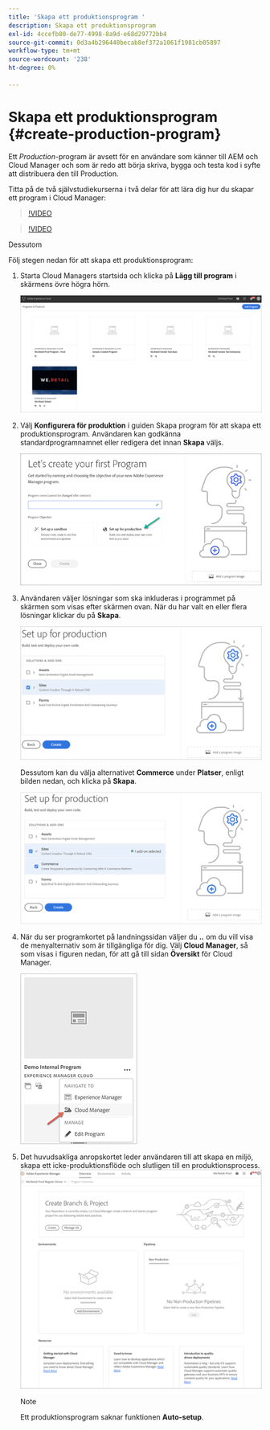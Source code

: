 ```yaml
---
title: 'Skapa ett produktionsprogram '
description: Skapa ett produktionsprogram
exl-id: 4ccefb80-de77-4998-8a9d-e68d29772bb4
source-git-commit: 0d3a4b296440becab8ef372a1061f1981cb05897
workflow-type: tm+mt
source-wordcount: '238'
ht-degree: 0%

---
```


# Skapa ett produktionsprogram {#create-production-program}

Ett *Production*-program är avsett för en användare som känner till AEM och Cloud Manager och som är redo att börja skriva, bygga och testa kod i syfte att distribuera den till Production.

Titta på de två självstudiekurserna i två delar för att lära dig hur du skapar ett program i Cloud Manager:

>[!VIDEO](https://video.tv.adobe.com/v/334953)

>[!VIDEO](https://video.tv.adobe.com/v/334954)

Dessutom

Följ stegen nedan för att skapa ett produktionsprogram:

1. Starta Cloud Managers startsida och klicka på **Lägg till program** i skärmens övre högra hörn.

   ![](assets/first_timelogin1.png)


1. Välj **Konfigurera för produktion** i guiden Skapa program för att skapa ett produktionsprogram. Användaren kan godkänna standardprogramnamnet eller redigera det innan **Skapa** väljs.

   ![](assets/create-prod1.png)

1. Användaren väljer lösningar som ska inkluderas i programmet på skärmen som visas efter skärmen ovan. När du har valt en eller flera lösningar klickar du på **Skapa**.


   ![](assets/setup-prod-select.png)

   Dessutom kan du välja alternativet **Commerce** under **Platser**, enligt bilden nedan, och klicka på **Skapa**.

   ![](assets/setup-prod-commerce.png)

1. När du ser programkortet på landningssidan väljer du **..** om du vill visa de menyalternativ som är tillgängliga för dig. Välj **Cloud Manager**, så som visas i figuren nedan, för att gå till sidan **Översikt** för Cloud Manager.

   ![](assets/navigate-cm.png)

1. Det huvudsakliga anropskortet leder användaren till att skapa en miljö, skapa ett icke-produktionsflöde och slutligen till en produktionsprocess.
   ![](assets/set-up-prod5.png)


   >[!NOTE]
   >Ett produktionsprogram saknar funktionen **Auto-setup**.
